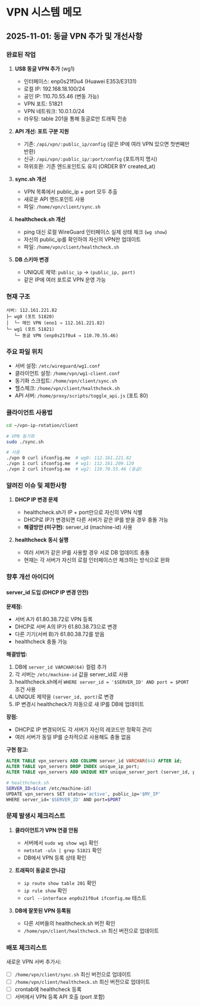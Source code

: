 # VPN 시스템 메모

## 2025-11-01: 동글 VPN 추가 및 개선사항

### 완료된 작업

1. **USB 동글 VPN 추가** (wg1)
   - 인터페이스: enp0s21f0u4 (Huawei E353/E3131)
   - 로컬 IP: 192.168.18.100/24
   - 공인 IP: 110.70.55.46 (변동 가능)
   - VPN 포트: 51821
   - VPN 네트워크: 10.0.1.0/24
   - 라우팅: table 201을 통해 동글로만 트래픽 전송

2. **API 개선: 포트 구분 지원**
   - 기존: `/api/vpn/:public_ip/config` (같은 IP에 여러 VPN 있으면 첫번째만 반환)
   - 신규: `/api/vpn/:public_ip/:port/config` (포트까지 명시)
   - 하위호환: 기존 엔드포인트도 유지 (ORDER BY created_at)

3. **sync.sh 개선**
   - VPN 목록에서 public_ip + port 모두 추출
   - 새로운 API 엔드포인트 사용
   - 파일: `/home/vpn/client/sync.sh`

4. **healthcheck.sh 개선**
   - ping 대신 로컬 WireGuard 인터페이스 실제 상태 체크 (`wg show`)
   - 자신의 public_ip를 확인하여 자신의 VPN만 업데이트
   - 파일: `/home/vpn/client/healthcheck.sh`

5. **DB 스키마 변경**
   - UNIQUE 제약: `public_ip` → `(public_ip, port)`
   - 같은 IP에 여러 포트로 VPN 운영 가능

### 현재 구조

```
서버: 112.161.221.82
├─ wg0 (포트 51820)
│  └─ 메인 VPN (eno1 → 112.161.221.82)
└─ wg1 (포트 51821)
   └─ 동글 VPN (enp0s21f0u4 → 110.70.55.46)
```

### 주요 파일 위치

- 서버 설정: `/etc/wireguard/wg1.conf`
- 클라이언트 설정: `/home/vpn/wg1-client.conf`
- 동기화 스크립트: `/home/vpn/client/sync.sh`
- 헬스체크: `/home/vpn/client/healthcheck.sh`
- API 서버: `/home/proxy/scripts/toggle_api.js` (포트 80)

### 클라이언트 사용법

```bash
cd ~/vpn-ip-rotation/client

# VPN 동기화
sudo ./sync.sh

# 사용
./vpn 0 curl ifconfig.me  # wg0: 112.161.221.82
./vpn 1 curl ifconfig.me  # wg1: 112.161.209.120
./vpn 2 curl ifconfig.me  # wg2: 110.70.55.46 (동글)
```

### 알려진 이슈 및 제한사항

1. **DHCP IP 변경 문제**
   - healthcheck.sh가 IP + port만으로 자신의 VPN 식별
   - DHCP로 IP가 변경되면 다른 서버가 같은 IP를 받을 경우 충돌 가능
   - **해결방안 (미구현)**: server_id (machine-id) 사용

2. **healthcheck 동시 실행**
   - 여러 서버가 같은 IP를 사용할 경우 서로 DB 업데이트 충돌
   - 현재는 각 서버가 자신의 로컬 인터페이스만 체크하는 방식으로 완화

### 향후 개선 아이디어

#### server_id 도입 (DHCP IP 변경 안전)

**문제점:**
- 서버 A가 61.80.38.72로 VPN 등록
- DHCP로 서버 A의 IP가 61.80.38.73으로 변경
- 다른 기기(서버 B)가 61.80.38.72를 받음
- healthcheck 충돌 가능

**해결방법:**
1. DB에 `server_id VARCHAR(64)` 컬럼 추가
2. 각 서버는 `/etc/machine-id` 값을 server_id로 사용
3. healthcheck.sh에서 `WHERE server_id = '$SERVER_ID' AND port = $PORT` 조건 사용
4. UNIQUE 제약을 `(server_id, port)`로 변경
5. IP 변경시 healthcheck가 자동으로 새 IP를 DB에 업데이트

**장점:**
- DHCP로 IP 변경되어도 각 서버가 자신의 레코드만 정확히 관리
- 여러 서버가 동일 IP를 순차적으로 사용해도 충돌 없음

**구현 참고:**
```sql
ALTER TABLE vpn_servers ADD COLUMN server_id VARCHAR(64) AFTER id;
ALTER TABLE vpn_servers DROP INDEX unique_ip_port;
ALTER TABLE vpn_servers ADD UNIQUE KEY unique_server_port (server_id, port);
```

```bash
# healthcheck.sh
SERVER_ID=$(cat /etc/machine-id)
UPDATE vpn_servers SET status='active', public_ip='$MY_IP'
WHERE server_id='$SERVER_ID' AND port=$PORT
```

### 문제 발생시 체크리스트

1. **클라이언트가 VPN 연결 안됨**
   - 서버에서 `sudo wg show wg1` 확인
   - `netstat -uln | grep 51821` 확인
   - DB에서 VPN 등록 상태 확인

2. **트래픽이 동글로 안나감**
   - `ip route show table 201` 확인
   - `ip rule show` 확인
   - `curl --interface enp0s21f0u4 ifconfig.me` 테스트

3. **DB에 잘못된 VPN 등록됨**
   - 다른 서버들의 healthcheck.sh 버전 확인
   - `/home/vpn/client/healthcheck.sh` 최신 버전으로 업데이트

### 배포 체크리스트

새로운 VPN 서버 추가시:
- [ ] `/home/vpn/client/sync.sh` 최신 버전으로 업데이트
- [ ] `/home/vpn/client/healthcheck.sh` 최신 버전으로 업데이트
- [ ] crontab에 healthcheck 등록
- [ ] 서버에서 VPN 등록 API 호출 (port 포함)
